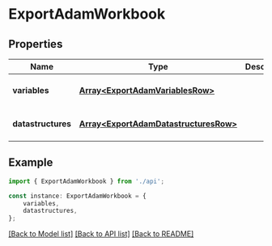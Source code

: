 # ExportAdamWorkbook


## Properties

Name | Type | Description | Notes
------------ | ------------- | ------------- | -------------
**variables** | [**Array&lt;ExportAdamVariablesRow&gt;**](ExportAdamVariablesRow.md) |  | [optional] [default to undefined]
**datastructures** | [**Array&lt;ExportAdamDatastructuresRow&gt;**](ExportAdamDatastructuresRow.md) |  | [optional] [default to undefined]

## Example

```typescript
import { ExportAdamWorkbook } from './api';

const instance: ExportAdamWorkbook = {
    variables,
    datastructures,
};
```

[[Back to Model list]](../README.md#documentation-for-models) [[Back to API list]](../README.md#documentation-for-api-endpoints) [[Back to README]](../README.md)
